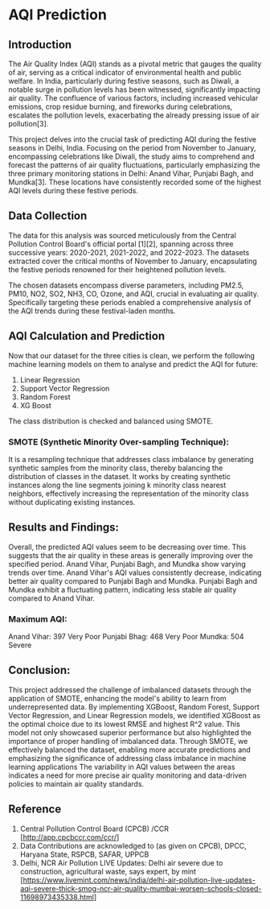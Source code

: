 # AQI Prediction
## Introduction
The Air Quality Index (AQI) stands as a pivotal metric that gauges the quality of air, serving as a critical indicator of environmental health and public welfare. In India, particularly during festive seasons, such as Diwali, a notable surge in pollution levels has been witnessed, significantly impacting air quality. The confluence of various factors, including increased vehicular emissions, crop residue burning, and fireworks during celebrations, escalates the pollution levels, exacerbating the already pressing issue of air pollution[3].

This project delves into the crucial task of predicting AQI during the festive seasons in Delhi, India. Focusing on the period from November to January, encompassing celebrations like Diwali, the study aims to comprehend and forecast the patterns of air quality fluctuations, particularly emphasizing the three primary monitoring stations in Delhi: Anand Vihar, Punjabi Bagh, and Mundka[3]. These locations have consistently recorded some of the highest AQI levels during these festive periods.

## Data Collection
The data for this analysis was sourced meticulously from the Central Pollution Control Board's official portal [1][2], spanning across three successive years: 2020-2021, 2021-2022, and 2022-2023. The datasets extracted cover the critical months of November to January, encapsulating the festive periods renowned for their heightened pollution levels.

The chosen datasets encompass diverse parameters, including PM2.5, PM10, NO2, SO2, NH3, CO, Ozone, and AQI, crucial in evaluating air quality. Specifically targeting these periods enabled a comprehensive analysis of the AQI trends during these festival-laden months.

## AQI Calculation and Prediction
Now that our dataset for the three cities is clean, we perform the following machine learning models on them to analyse and predict the AQI for future:
1. Linear Regression
2. Support Vector Regression
3. Random Forest
4. XG Boost

The class distribution is checked and balanced using SMOTE.
### SMOTE (Synthetic Minority Over-sampling Technique):
It is a resampling technique that addresses class imbalance by generating synthetic samples from the minority class, thereby balancing the distribution of classes in the dataset. It works by creating synthetic instances along the line segments joining k minority class nearest neighbors, effectively increasing the representation of the minority class without duplicating existing instances.

## Results and Findings:
Overall, the predicted AQI values seem to be decreasing over time. This suggests that the air quality in these areas is generally improving over the specified period.
Anand Vihar, Punjabi Bagh, and Mundka show varying trends over time.
Anand Vihar's AQI values consistently decrease, indicating better air quality compared to Punjabi Bagh and Mundka.
Punjabi Bagh and Mundka exhibit a fluctuating pattern, indicating less stable air quality compared to Anand Vihar.
### Maximum AQI:
Anand Vihar: 397 Very Poor
Punjabi Bhag: 468 Very Poor
Mundka: 504 Severe

## Conclusion:
This project addressed the challenge of imbalanced datasets through the application of SMOTE, enhancing the model's ability to learn from underrepresented data. By implementing XGBoost, Random Forest, Support Vector Regression, and Linear Regression models, we identified XGBoost as the optimal choice due to its lowest RMSE and highest R^2 value. This model not only showcased superior performance but also highlighted the importance of proper handling of imbalanced data. Through SMOTE, we effectively balanced the dataset, enabling more accurate predictions and emphasizing the significance of addressing class imbalance in machine learning applications
The variability in AQI values between the areas indicates a need for more precise air quality monitoring and data-driven policies to maintain air quality standards.

## Reference
1. Central Pollution Control Board (CPCB) /CCR [http://app.cpcbccr.com/ccr/]
2. Data Contributions are acknowledged to (as given on CPCB), DPCC, Haryana State, RSPCB, SAFAR, UPPCB
3. Delhi, NCR Air Pollution LIVE Updates: Delhi air severe due to construction, agricultural waste, says expert, by mint [https://www.livemint.com/news/india/delhi-air-pollution-live-updates-aqi-severe-thick-smog-ncr-air-quality-mumbai-worsen-schools-closed-11698973435338.html]
​
